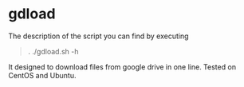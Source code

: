 # gdload
The description of the script you can find by executing
> . ./gdload.sh -h

It designed to download files from google drive in one line.
Tested on CentOS and Ubuntu.
